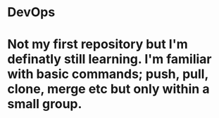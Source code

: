 # DevOps

# Not my first repository but I'm definatly still learning.  I'm familiar with basic commands; push, pull, clone, merge etc but only within a small group.